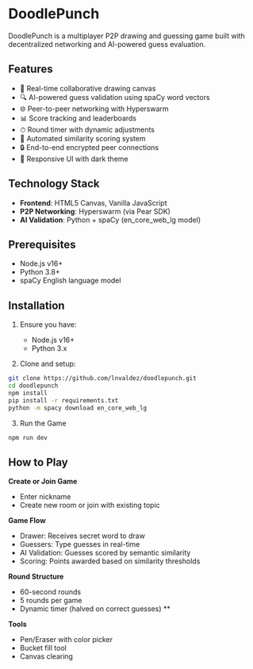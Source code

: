 # DoodlePunch

DoodlePunch is a multiplayer P2P drawing and guessing game built with decentralized networking and AI-powered guess evaluation.

## Features

- 🎨 Real-time collaborative drawing canvas
- 🔍 AI-powered guess validation using spaCy word vectors
- 🌐 Peer-to-peer networking with Hyperswarm
- 📊 Score tracking and leaderboards
- ⏱ Round timer with dynamic adjustments
- 🤖 Automated similarity scoring system
- 🔒 End-to-end encrypted peer connections
- 📱 Responsive UI with dark theme

## Technology Stack

- **Frontend**: HTML5 Canvas, Vanilla JavaScript
- **P2P Networking**: Hyperswarm (via Pear SDK)
- **AI Validation**: Python + spaCy (en_core_web_lg model)

## Prerequisites

- Node.js v16+
- Python 3.8+
- spaCy English language model

## Installation

1. Ensure you have:

   - Node.js v16+
   - Python 3.x

2. Clone and setup:

```bash
git clone https://github.com/lnvaldez/doodlepunch.git
cd doodlepunch
npm install
pip install -r requirements.txt
python -m spacy download en_core_web_lg
```

3. Run the Game

```bash
npm run dev
```

## How to Play
**Create or Join Game**
- Enter nickname
- Create new room or join with existing topic

**Game Flow**
- Drawer: Receives secret word to draw
- Guessers: Type guesses in real-time
- AI Validation: Guesses scored by semantic similarity
- Scoring: Points awarded based on similarity thresholds

 **Round Structure**
- 60-second rounds
- 5 rounds per game
- Dynamic timer (halved on correct guesses) **

 **Tools**

- Pen/Eraser with color picker
- Bucket fill tool
- Canvas clearing
